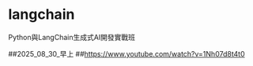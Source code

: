 # langchain
Python與LangChain生成式AI開發實戰班

##2025_08_30_早上
##https://www.youtube.com/watch?v=1Nh07d8t4t0